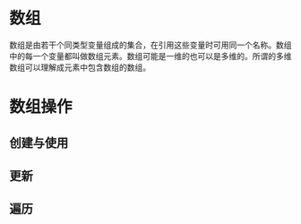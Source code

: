 # 数组

数组是由若干个同类型变量组成的集合，在引用这些变量时可用同一个名称。数组中的每一个变量都叫做数组元素。数组可能是一维的也可以是多维的。所谓的多维数组可以理解成元素中包含数组的数组。

# 数组操作

## 创建与使用

## 更新

## 遍历
